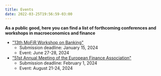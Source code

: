 ```yaml
---
title: Events
date: 2022-03-25T19:56:59-03:00
---
```


**As a public good, here you can find a list of forthcoming conferences and workshops in macroeconomics and finance**

- ["13th MoFiR Workshop on Banking"](https://sites.google.com/view/mofirseminars/home)
    - Submission deadline: January 15, 2024
    - Event: June 27-28, 2024
- ["51st Annual Meeting of the European Finance Association"](https://efa2024.efa-meetings.org)
    - Submission deadline: February 1, 2024
    - Event: August 21-24, 2024